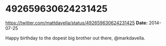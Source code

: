 # 492659630624231425
https://twitter.com/mattdavella/status/492659630624231425
**Date:** 2014-07-25

Happy birthday to the dopest big brother out there, @markdavella.
